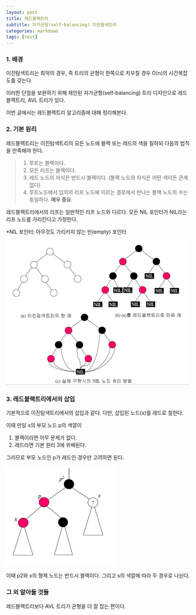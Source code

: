 ```yaml
---
layout: post
title: 레드블랙트리
subtitle: 자가균형(self-balancing) 이진탐색트리
categories: markdown
tags: [test]
---
```


### 1. 배경

이진탐색트리는 최악의 경우,
즉 트리의 균형이 한쪽으로 치우칠 경우 
O(n)의 시간복잡도를 갖는다. 

이러한 단점을 보완하기 위해 제안된 
자가균형(self-balancing) 트리 디자인으로
레드블랙트리, AVL 트리가 있다. 

이번 글에서는 레드블랙트리 알고리즘에 대해 정리해본다.

### 2. 기본 원리

레드블랙트리는 이진탐색트리의 모든 노드에 
블랙 또는 레드의 색을 칠하되
다음의 법칙을 만족해야 한다.

>1. 루트는 블랙이다.
>2. 모든 리프는 블랙이다.
>3. 레드 노드의 자식은 반드시 블랙이다.
>   (블랙 노드의 자식은 어떤 색이든 관계없다)
>4. 루트노드에서 임의의 리프 노드에 이르는 경로에서
>   만나는 블랙 노드의 수는 동일하다. **매우 중요**

레드블랙트리에서의 리프는 일반적인 리프 노드와 다르다.
모든 NIL 포인터가 NIL라는 리프 노드를 가리킨다고 가정한다.

*NIL 포인터: 아무것도 가리키지 않는 빈(empty) 포인터

![레드블랙트리](https://github.com/gitul0515/gitul0515.github.io/blob/main/_posts/image/%EB%A0%88%EB%93%9C%EB%B8%94%EB%9E%99%ED%8A%B8%EB%A6%AC/1.png?raw=true)


### 3. 레드블랙트리에서의 삽입

기본적으로 이진탐색트리에서의 삽입과 같다.
다만, 삽입된 노드(x)를 레드로 칠한다.

이때 만일 x의 부모 노드 p의 색깔이
 1. 블랙이라면 아무 문제가 없다.
 2. 레드라면 기본 원리 3에 위배된다.

그러므로 부모 노드인 p가 레드인 경우만 고려하면 된다.

![레드블랙트리](https://github.com/gitul0515/gitul0515.github.io/blob/main/_posts/image/%EB%A0%88%EB%93%9C%EB%B8%94%EB%9E%99%ED%8A%B8%EB%A6%AC/2.png?raw=true)

이때 p2와 x의 형제 노드는 반드시 블랙이다. 
그리고 s의 색깔에 따라 두 경우로 나뉜다. 



### 그 외 알아둘 것들
레드블랙트리보다 AVL 트리가 균형을 더 잘 잡는 편이다.